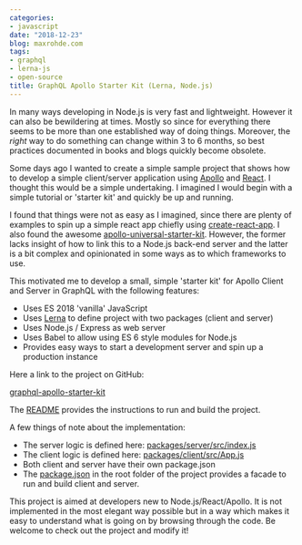 ```yaml
---
categories:
- javascript
date: "2018-12-23"
blog: maxrohde.com
tags:
- graphql
- lerna-js
- open-source
title: GraphQL Apollo Starter Kit (Lerna, Node.js)
---
```


In many ways developing in Node.js is very fast and lightweight. However it can also be bewildering at times. Mostly so since for everything there seems to be more than one established way of doing things. Moreover, the _right_ way to do something can change within 3 to 6 months, so best practices documented in books and blogs quickly become obsolete.

Some days ago I wanted to create a simple sample project that shows how to develop a simple client/server application using [Apollo](https://www.apollographql.com/) and [React](https://reactjs.org/). I thought this would be a simple undertaking. I imagined I would begin with a simple tutorial or 'starter kit' and quickly be up and running.

I found that things were not as easy as I imagined, since there are plenty of examples to spin up a simple react app chiefly using [create-react-app](https://github.com/facebook/create-react-app). I also found the awesome [apollo-universal-starter-kit](https://github.com/sysgears/apollo-universal-starter-kit). However, the former lacks insight of how to link this to a Node.js back-end server and the latter is a bit complex and opinionated in some ways as to which frameworks to use.

This motivated me to develop a small, simple 'starter kit' for Apollo Client and Server in GraphQL with the following features:

- Uses ES 2018 'vanilla' JavaScript
- Uses [Lerna](https://github.com/lerna/lerna) to define project with two packages (client and server)
- Uses Node.js / Express as web server
- Uses Babel to allow using ES 6 style modules for Node.js
- Provides easy ways to start a development server and spin up a production instance

Here a link to the project on GitHub:

[graphql-apollo-starter-kit](https://github.com/mxro/graphql-apollo-starter-kit)

The [README](https://github.com/mxro/graphql-apollo-starter-kit#graphql-apollo-starter-kit) provides the instructions to run and build the project.

A few things of note about the implementation:

- The server logic is defined here: [packages/server/src/index.js](https://github.com/mxro/graphql-apollo-starter-kit/blob/master/packages/server/src/index.js)
- The client logic is defined here: [packages/client/src/App.js](https://github.com/mxro/graphql-apollo-starter-kit/blob/master/packages/client/src/App.js)
- Both client and server have their own package.json
- The [package.json](https://github.com/mxro/graphql-apollo-starter-kit/blob/master/package.json) in the root folder of the project provides a facade to run and build client and server.

This project is aimed at developers new to Node.js/React/Apollo. It is not implemented in the most elegant way possible but in a way which makes it easy to understand what is going on by browsing through the code. Be welcome to check out the project and modify it!